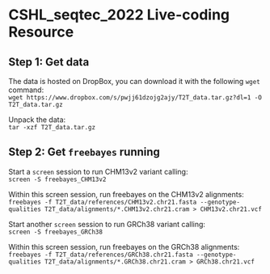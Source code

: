 # CSHL_seqtec_2022 Live-coding Resource

## Step 1: Get data

The data is hosted on DropBox, you can download it with the following `wget` command:<br>
`wget https://www.dropbox.com/s/pwjj61dzojg2ajy/T2T_data.tar.gz?dl=1 -O T2T_data.tar.gz`

Unpack the data:<br>
`tar -xzf T2T_data.tar.gz`


## Step 2: Get `freebayes` running

Start a `screen` session to run CHM13v2 variant calling:<br>
`screen -S freebayes_CHM13v2`

Within this screen session, run freebayes on the CHM13v2 alignments:<br>
`freebayes -f T2T_data/references/CHM13v2.chr21.fasta --genotype-qualities T2T_data/alignments/*.CHM13v2.chr21.cram > CHM13v2.chr21.vcf`

Start another `screen` session to run GRCh38 variant calling:<br>
`screen -S freebayes_GRCh38`

Within this screen session, run freebayes on the GRCh38 alignments:<br>
`freebayes -f T2T_data/references/GRCh38.chr21.fasta --genotype-qualities T2T_data/alignments/*.GRCh38.chr21.cram > GRCh38.chr21.vcf`

